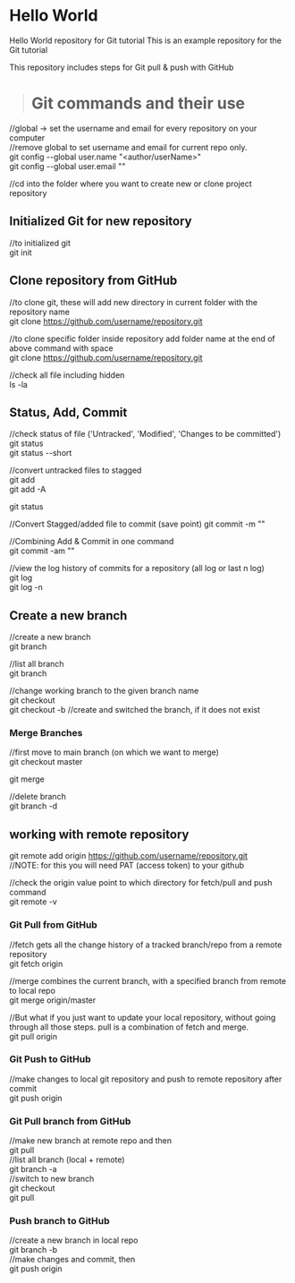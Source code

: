 # Hello World
Hello World repository for Git tutorial
This is an example repository for the Git tutorial

This repository includes steps for Git pull & push with GitHub

> # Git commands and their use
 //global -> set the username and email for every repository on your computer  
 //remove global to set username and email for current repo only.   
 git config --global user.name "<author/userName>"   
 git config --global user.email "<email-registered-with-GitHub>"  

 //cd into the folder where you want to create new or clone project repository   

 ## Initialized Git for new repository
 //to initialized git  
 git init  

 ## Clone repository from GitHub
 //to clone git, these will add new directory in current folder with the repository name  
 git clone <https://github.com/username/repository.git>  
  
 //to clone specific folder inside repository add folder name at the end of above command with space  
 git clone <https://github.com/username/repository.git> <folderName>  
 
 
 //check all file including hidden  
 ls -la  

 ## Status, Add, Commit
 //check status of file ('Untracked', 'Modified', 'Changes to be committed')  
 git status  
 git status --short  
 
 //convert untracked files to stagged  
 git add <fileName>  
 git add -A  

 git status  

 //Convert Stagged/added file to commit (save point)
 git commit -m "<CustomMessage>"  

 //Combining Add & Commit in one command  
 git commit -am "<customMessage>"  
 
 //view the log history of commits for a repository (all log or last n log)  
 git log  
 git log -n <number>  
 
 ## Create a new branch  
 //create a new branch  
 git branch <branch-name>  

 //list all branch  
 git branch  

 //change working branch to the given branch name  
 git checkout <branch-name>  
 git checkout -b <branch-name>  //create and switched the branch, if it does not exist  

### Merge Branches  
 //first move to main branch (on which we want to merge)  
 git checkout master  

 git merge <branch-name>  

 //delete branch  
 git branch -d <branch-name>  

## working with remote repository  

 git remote add origin <https://github.com/username/repository.git>  
 //NOTE: for this you will need PAT (access token) to your github  
  
 //check the origin value point to which directory for fetch/pull and push command  
 git remote -v  

### Git Pull from GitHub  
 //fetch gets all the change history of a tracked branch/repo from a remote repository  
 git fetch origin  

 //merge combines the current branch, with a specified branch from remote to local repo  
 git merge origin/master  

 //But what if you just want to update your local repository, without going through all those steps. pull is a combination of fetch and merge.  
 git pull origin  

### Git Push to GitHub  
 //make changes to local git repository and push to remote repository after commit  
 git push origin  

### Git Pull branch from GitHub  
 //make new branch at remote repo and then  
 git pull  
 //list all branch (local + remote)  
 git branch -a  
 //switch to new branch  
 git checkout <branchName>  
 git pull  

### Push branch to GitHub  
 //create a new branch in local repo  
 git branch -b <branchName>  
 //make changes and commit, then  
 git push origin <new-created-branch-name>  

